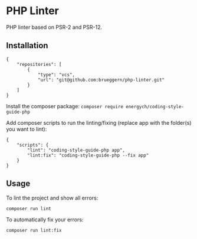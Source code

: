 # PHP Linter
PHP linter based on PSR-2 and PSR-12.

## Installation

```
{
    "repositories": [
        {
            "type": "vcs",
            "url": "git@github.com:brueggern/php-linter.git"
        }
    ]
}
```

Install the composer package: `composer require energych/coding-style-guide-php`

Add composer scripts to run the linting/fixing (replace app with the folder(s) you want to lint):

```
{
    "scripts": {
        "lint": "coding-style-guide-php app",
        "lint:fix": "coding-style-guide-php --fix app"
    }
}
```

## Usage

To lint the project and show all errors:
```
composer run lint
```

To automatically fix your errors:
```
composer run lint:fix
```
